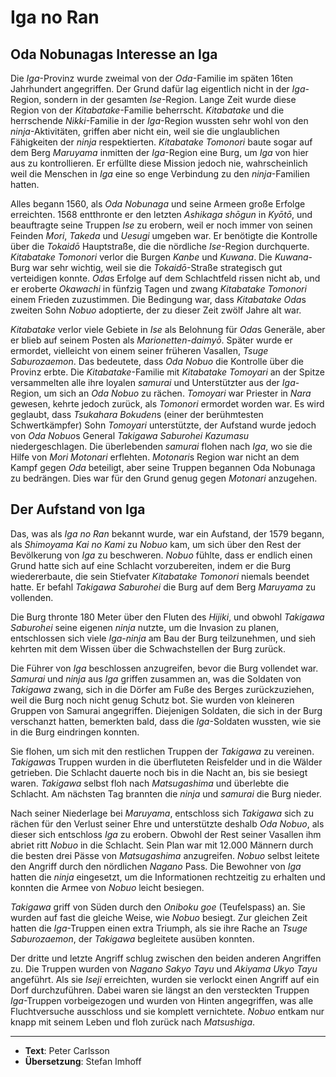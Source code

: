 # Iga no Ran


## Oda Nobunagas Interesse an Iga

Die *Iga*-Provinz wurde zweimal von der *Oda*-Familie im späten 16ten Jahrhundert angegriffen. Der Grund dafür lag eigentlich nicht in der *Iga*-Region, sondern in der gesamten *Ise*-Region. Lange Zeit wurde diese Region von der *Kitabatake*-Familie beherrscht. *Kitabatake* und die herrschende *Nikki*-Familie in der *Iga*-Region wussten sehr wohl von den *ninja*-Aktivitäten, griffen aber nicht ein, weil sie die unglaublichen Fähigkeiten der *ninja* respektierten. *Kitabatake Tomonori* baute sogar auf dem Berg *Maruyama* inmitten der *Iga*-Region eine Burg, um *Iga* von hier aus zu kontrollieren. Er erfüllte diese Mission jedoch nie, wahrscheinlich weil die Menschen in *Iga* eine so enge Verbindung zu den *ninja*-Familien hatten.

Alles begann 1560, als *Oda Nobunaga* und seine Armeen große Erfolge erreichten. 1568 entthronte er den letzten *Ashikaga* *shōgun* in *Kyōtō*, und beauftragte seine Truppen *Ise* zu erobern, weil er noch immer von seinen Feinden *Mori*, *Takeda* und *Uesugi* umgeben war. Er benötigte die Kontrolle über die *Tokaidō* Hauptstraße, die die nördliche *Ise*-Region durchquerte. *Kitabatake Tomonori* verlor die Burgen *Kanbe* und *Kuwana*. Die *Kuwana*-Burg war sehr wichtig, weil sie die *Tokaidō*-Straße strategisch gut verteidigen konnte. *Oda*s Erfolge auf dem Schlachtfeld rissen nicht ab, und er eroberte *Okawachi* in fünfzig Tagen und zwang *Kitabatake Tomonori* einem Frieden zuzustimmen. Die Bedingung war, dass *Kitabatake Oda*s zweiten Sohn *Nobuo* adoptierte, der zu dieser Zeit zwölf Jahre alt war.

*Kitabatake* verlor viele Gebiete in *Ise* als Belohnung für *Oda*s Generäle, aber er blieb auf seinem Posten als *Marionetten-daimyō*. Später wurde er ermordet, vielleicht von einem seiner früheren Vasallen, *Tsuge Saburozaemon*. Das bedeutete, dass *Oda Nobuo* die Kontrolle über die Provinz erbte. Die *Kitabatake*-Familie mit *Kitabatake Tomoyari* an der Spitze versammelten alle ihre loyalen *samurai* und Unterstützter aus der *Iga*-Region, um sich an *Oda Nobuo* zu rächen. *Tomoyari* war Priester in *Nara* gewesen, kehrte jedoch zurück, als *Tomonori* ermordet worden war. Es wird geglaubt, dass *Tsukahara Bokuden*s (einer der berühmtesten Schwertkämpfer) Sohn *Tomoyari* unterstützte, der Aufstand wurde jedoch von *Oda Nobuo*s General *Takigawa Saburohei Kazumasu* niedergeschlagen. Die überlebenden *samurai* flohen nach *Iga*, wo sie die Hilfe von *Mori Motonari* erflehten. *Motonari*s Region war nicht an dem Kampf gegen *Oda* beteiligt, aber seine Truppen begannen Oda Nobunaga zu bedrängen. Dies war für den Grund genug gegen *Motonari* anzugehen.


## Der Aufstand von Iga

Das, was als *Iga no Ran* bekannt wurde, war ein Aufstand, der 1579 begann, als *Shimoyama Kai no Kami* zu *Nobuo* kam, um sich über den Rest der Bevölkerung von *Iga* zu beschweren. *Nobuo* fühlte, dass er endlich einen Grund hatte sich auf eine Schlacht vorzubereiten, indem er die Burg wiedererbaute, die sein Stiefvater *Kitabatake Tomonori* niemals beendet hatte. Er befahl *Takigawa Saburohei* die Burg auf dem Berg *Maruyama* zu vollenden.

Die Burg thronte 180 Meter über den Fluten des *Hijiki*, und obwohl *Takigawa Saburohei* seine eigenen *ninja* nutzte, um die Invasion zu planen, entschlossen sich viele *Iga-ninja* am Bau der Burg teilzunehmen, und sieh kehrten mit dem Wissen über die Schwachstellen der Burg zurück.

Die Führer von *Iga* beschlossen anzugreifen, bevor die Burg vollendet war. *Samurai* und *ninja* aus *Iga* griffen zusammen an, was die Soldaten von *Takigawa* zwang, sich in die Dörfer am Fuße des Berges zurückzuziehen, weil die Burg noch nicht genug Schutz bot. Sie wurden von kleineren Gruppen von Samurai angegriffen. Diejenigen Soldaten, die sich in der Burg verschanzt hatten, bemerkten bald, dass die *Iga*-Soldaten wussten, wie sie in die Burg eindringen konnten.

Sie flohen, um sich mit den restlichen Truppen der *Takigawa* zu vereinen. *Takigawa*s Truppen wurden in die überfluteten Reisfelder und in die Wälder getrieben. Die Schlacht dauerte noch bis in die Nacht an, bis sie besiegt waren. *Takigawa* selbst floh nach *Matsugashima* und überlebte die Schlacht. Am nächsten Tag brannten die *ninja* und *samurai* die Burg nieder.

Nach seiner Niederlage bei *Maruyama*, entschloss sich *Takigawa* sich zu rächen für den Verlust seiner Ehre und unterstützte deshalb *Oda Nobuo*, als dieser sich entschloss *Iga* zu erobern. Obwohl der Rest seiner Vasallen ihm abriet ritt *Nobuo* in die Schlacht. Sein Plan war mit 12.000 Männern durch die besten drei Pässe von *Matsugashima* anzugreifen. *Nobuo* selbst leitete den Angriff durch den nördlichen *Nagano* Pass. Die Bewohner von *Iga* hatten die *ninja* eingesetzt, um die Informationen rechtzeitig zu erhalten und konnten die Armee von *Nobuo* leicht besiegen.

*Takigawa* griff von Süden durch den *Oniboku goe* (Teufelspass) an. Sie wurden auf fast die gleiche Weise, wie *Nobuo* besiegt. Zur gleichen Zeit hatten die *Iga*-Truppen einen extra Triumph, als sie ihre Rache an *Tsuge Saburozaemon*, der *Takigawa* begleitete ausüben konnten.

Der dritte und letzte Angriff schlug zwischen den beiden anderen Angriffen zu. Die Truppen wurden von *Nagano Sakyo Tayu* und *Akiyama Ukyo Tayu* angeführt. Als sie *Iseji* erreichten, wurden sie verlockt einen Angriff auf ein Dorf durchzuführen. Dabei waren sie längst an den versteckten Truppen *Iga*-Truppen vorbeigezogen und wurden von Hinten angegriffen, was alle Fluchtversuche ausschloss und sie komplett vernichtete. *Nobuo* entkam nur knapp mit seinem Leben und floh zurück nach *Matsushiga*.

---

- **Text**: Peter Carlsson
- **Übersetzung**: Stefan Imhoff
